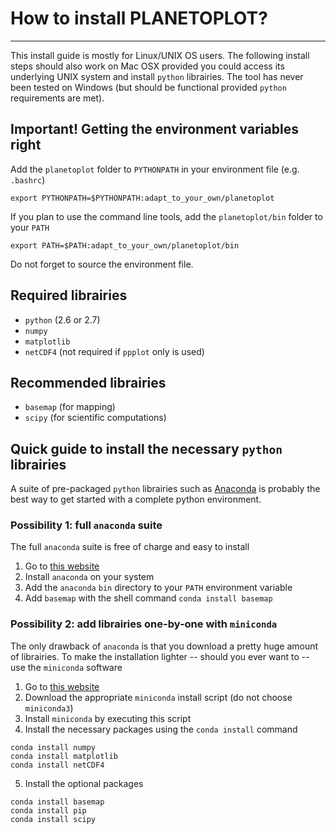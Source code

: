 # How to install PLANETOPLOT?
-----------------------------

This install guide is mostly for Linux/UNIX OS users. The following install steps should also work on Mac OSX provided you could access its underlying UNIX system and install `python` librairies. The tool has never been tested on Windows (but should be functional provided `python` requirements are met).

## Important! Getting the environment variables right

Add the `planetoplot` folder to `PYTHONPATH` in your environment file (e.g. `.bashrc`)

	export PYTHONPATH=$PYTHONPATH:adapt_to_your_own/planetoplot

If you plan to use the command line tools, add the `planetoplot/bin` folder to your `PATH`

	export PATH=$PATH:adapt_to_your_own/planetoplot/bin

Do not forget to source the environment file.

## Required librairies

- `python` (2.6 or 2.7)
- `numpy`
- `matplotlib`
- `netCDF4` (not required if `ppplot` only is used)

## Recommended librairies

- `basemap` (for mapping)
- `scipy` (for scientific computations)

## Quick guide to install the necessary `python` librairies

A suite of pre-packaged `python` librairies such as [Anaconda](https://store.continuum.io/cshop/anaconda) is probably the best way to get started with a complete python environment.

### Possibility 1: full `anaconda` suite

The full `anaconda` suite is free of charge and easy to install

 1. Go to [this website](https://store.continuum.io/cshop/anaconda/)
 2. Install `anaconda` on your system
 3. Add the `anaconda` `bin` directory to your `PATH` environment variable
 4. Add `basemap` with the shell command `conda install basemap`

### Possibility 2: add librairies one-by-one with `miniconda`

The only drawback of `anaconda` is that you download a pretty huge amount of librairies. To make the installation lighter -- should you ever want to -- use the `miniconda` software

 1. Go to [this website](http://repo.continuum.io/miniconda)
 2. Download the appropriate `miniconda` install script (do not choose `miniconda3`)
 3. Install `miniconda` by executing this script
 4. Install the necessary packages using the `conda install` command
~~~
conda install numpy
conda install matplotlib
conda install netCDF4
~~~
 5. Install the optional packages
~~~
conda install basemap
conda install pip
conda install scipy
~~~
